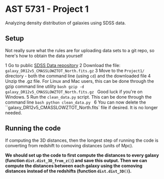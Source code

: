 # AST 5731 - Project 1
Analyzing density distribution of galaxies using SDSS data.

## Setup
Not really sure what the rules are for uploading data sets to a git repo, so here's how to obtain the data yourself

1 Go to public [SDSS Data repository](https://data.sdss.org/sas/dr12/boss/lss/?C=M&O=D)
2 Download the file: `galaxy_DR12v5_CMASSLOWZTOT_North.fits.gz`
3 Move to the `Project1/` directory - both the command line (using `cd`) and the downloaded file
4 Unzip the .gz file. For Linux and Mac users, this can be done through the gzip command line utility
    ```bash
    gzip -d galaxy_DR12v5_CMASSLOWZTOT_North.fits.gz
    ```
    Good luck if you're on Windows.
5 Run the `clean_data.py` script. This can be done through the command line
    ```bash
    python clean_data.py
    ```
6 You can now delete the ``galaxy_DR12v5_CMASSLOWZTOT_North.fits` file if desired. It is no longer needed.

## Running the code
If computing the 3D distances, then the longest step of running the code is converting from redshift to comoving distances (units of Mpc).

**We should set up the code to first compute the distances to every galaxy (function `dist.dist_3D_from_z()`) and save this output. Then we can compute the distances between each galaxy using the comoving distances instead of the redshifts (function `dist.dist_3D()`).**
